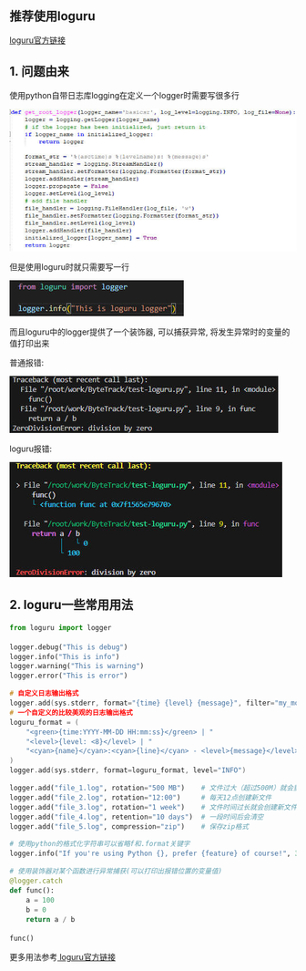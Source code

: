 ## 推荐使用loguru

[ loguru官方链接](https://github.com/Delgan/loguru)

## 1. 问题由来 

使用python自带日志库logging在定义一个logger时需要写很多行

![](assets/logging.jpg)

但是使用loguru时就只需要写一行

![](assets/1.jpg)

而且loguru中的logger提供了一个装饰器, 可以捕获异常, 将发生异常时的变量的值打印出来

普通报错:

![](assets/2.jpg)

loguru报错:

![](assets/3.jpg)



## 2. loguru一些常用用法

```python
from loguru import logger

logger.debug("This is debug")
logger.info("This is info")
logger.warning("This is warning")
logger.error("This is error")
```

```C++
# 自定义日志输出格式
logger.add(sys.stderr, format="{time} {level} {message}", filter="my_module", level="INFO")
# 一个自定义的比较美观的日志输出格式
loguru_format = (
    "<green>{time:YYYY-MM-DD HH:mm:ss}</green> | "
    "<level>{level: <8}</level> | "
    "<cyan>{name}</cyan>:<cyan>{line}</cyan> - <level>{message}</level>"
)
logger.add(sys.stderr, format=loguru_format, level="INFO")
```

```python
logger.add("file_1.log", rotation="500 MB")    # 文件过大（超过500M）就会重新生成一个文件
logger.add("file_2.log", rotation="12:00")     # 每天12点创建新文件
logger.add("file_3.log", rotation="1 week")    # 文件时间过长就会创建新文件
logger.add("file_4.log", retention="10 days")  # 一段时间后会清空
logger.add("file_5.log", compression="zip")    # 保存zip格式
```

```python
# 使用python的格式化字符串可以省略f和.format关键字
logger.info("If you're using Python {}, prefer {feature} of course!", 3.6, feature="f-strings")	
```

```python
# 使用装饰器对某个函数进行异常捕获(可以打印出报错位置的变量值)
@logger.catch
def func():
    a = 100
    b = 0
    return a / b

func()
```

更多用法参考[ loguru官方链接](https://github.com/Delgan/loguru)